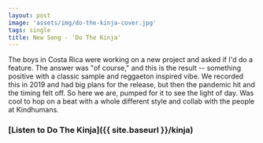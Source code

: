 ```yaml
---
layout: post
image: 'assets/img/do-the-kinja-cover.jpg'
tags: single 
title: New Song - 'Do The Kinja'
---
```


The boys in Costa Rica were working on a new project and asked if I'd do a feature. The answer was "of course," and this is the result -- something positive with a classic sample and reggaeton inspired vibe. We recorded this in 2019 and had big plans for the release, but then the pandemic hit and the timing felt off. So here we are, pumped for it to see the light of day. Was cool to hop on a beat with a whole different style and collab with the people at Kindhumans.

### [Listen to Do The Kinja]({{ site.baseurl }}/kinja)